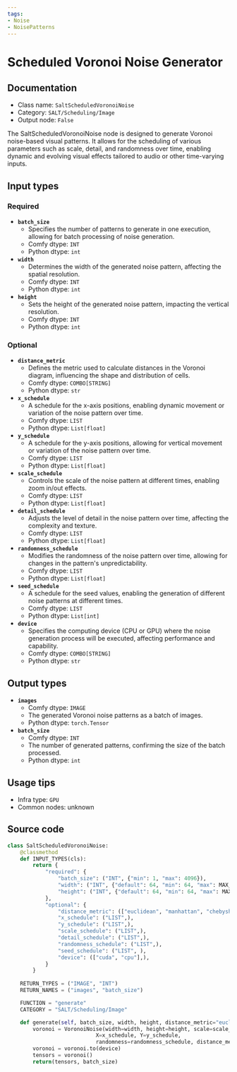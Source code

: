 ```yaml
---
tags:
- Noise
- NoisePatterns
---
```


# Scheduled Voronoi Noise Generator
## Documentation
- Class name: `SaltScheduledVoronoiNoise`
- Category: `SALT/Scheduling/Image`
- Output node: `False`

The SaltScheduledVoronoiNoise node is designed to generate Voronoi noise-based visual patterns. It allows for the scheduling of various parameters such as scale, detail, and randomness over time, enabling dynamic and evolving visual effects tailored to audio or other time-varying inputs.
## Input types
### Required
- **`batch_size`**
    - Specifies the number of patterns to generate in one execution, allowing for batch processing of noise generation.
    - Comfy dtype: `INT`
    - Python dtype: `int`
- **`width`**
    - Determines the width of the generated noise pattern, affecting the spatial resolution.
    - Comfy dtype: `INT`
    - Python dtype: `int`
- **`height`**
    - Sets the height of the generated noise pattern, impacting the vertical resolution.
    - Comfy dtype: `INT`
    - Python dtype: `int`
### Optional
- **`distance_metric`**
    - Defines the metric used to calculate distances in the Voronoi diagram, influencing the shape and distribution of cells.
    - Comfy dtype: `COMBO[STRING]`
    - Python dtype: `str`
- **`x_schedule`**
    - A schedule for the x-axis positions, enabling dynamic movement or variation of the noise pattern over time.
    - Comfy dtype: `LIST`
    - Python dtype: `List[float]`
- **`y_schedule`**
    - A schedule for the y-axis positions, allowing for vertical movement or variation of the noise pattern over time.
    - Comfy dtype: `LIST`
    - Python dtype: `List[float]`
- **`scale_schedule`**
    - Controls the scale of the noise pattern at different times, enabling zoom in/out effects.
    - Comfy dtype: `LIST`
    - Python dtype: `List[float]`
- **`detail_schedule`**
    - Adjusts the level of detail in the noise pattern over time, affecting the complexity and texture.
    - Comfy dtype: `LIST`
    - Python dtype: `List[float]`
- **`randomness_schedule`**
    - Modifies the randomness of the noise pattern over time, allowing for changes in the pattern's unpredictability.
    - Comfy dtype: `LIST`
    - Python dtype: `List[float]`
- **`seed_schedule`**
    - A schedule for the seed values, enabling the generation of different noise patterns at different times.
    - Comfy dtype: `LIST`
    - Python dtype: `List[int]`
- **`device`**
    - Specifies the computing device (CPU or GPU) where the noise generation process will be executed, affecting performance and capability.
    - Comfy dtype: `COMBO[STRING]`
    - Python dtype: `str`
## Output types
- **`images`**
    - Comfy dtype: `IMAGE`
    - The generated Voronoi noise patterns as a batch of images.
    - Python dtype: `torch.Tensor`
- **`batch_size`**
    - Comfy dtype: `INT`
    - The number of generated patterns, confirming the size of the batch processed.
    - Python dtype: `int`
## Usage tips
- Infra type: `GPU`
- Common nodes: unknown


## Source code
```python
class SaltScheduledVoronoiNoise:
    @classmethod
    def INPUT_TYPES(cls):
        return {
            "required": {
                "batch_size": ("INT", {"min": 1, "max": 4096}),
                "width": ("INT", {"default": 64, "min": 64, "max": MAX_RESOLUTION}),
                "height": ("INT", {"default": 64, "min": 64, "max": MAX_RESOLUTION}),
            }, 
            "optional": {
                "distance_metric": (["euclidean", "manhattan", "chebyshev", "minkowski"],),
                "x_schedule": ("LIST",),
                "y_schedule": ("LIST",),
                "scale_schedule": ("LIST",),
                "detail_schedule": ("LIST",),
                "randomness_schedule": ("LIST",),
                "seed_schedule": ("LIST", ),
                "device": (["cuda", "cpu"],),
            }
        }
    
    RETURN_TYPES = ("IMAGE", "INT")
    RETURN_NAMES = ("images", "batch_size")

    FUNCTION = "generate"
    CATEGORY = "SALT/Scheduling/Image"

    def generate(self, batch_size, width, height, distance_metric="euclidean", x_schedule=[0], y_schedule=[0], z_schedule=[0], scale_schedule=[1.0], detail_schedule=[100], randomness_schedule=[1], seed_schedule=[0], device="cuda"):
        voronoi = VoronoiNoise(width=width, height=height, scale=scale_schedule, detail=detail_schedule, seed=seed_schedule, 
                            X=x_schedule, Y=y_schedule, 
                            randomness=randomness_schedule, distance_metric=distance_metric, batch_size=batch_size, device=device)
        voronoi = voronoi.to(device)
        tensors = voronoi()
        return(tensors, batch_size)

```
